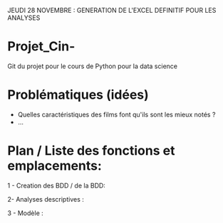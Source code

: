 
JEUDI 28 NOVEMBRE : GENERATION DE L'EXCEL DEFINITIF POUR LES ANALYSES


# Projet_Cin-
Git du projet pour le cours de Python pour la data science



# Problématiques (idées)

- Quelles caractéristiques des films font qu'ils sont les mieux notés ?
- ...

# Plan / Liste des fonctions et emplacements:

1 - Creation des BDD / de la BDD: 





2- Analyses descriptives :





3 - Modèle : 


